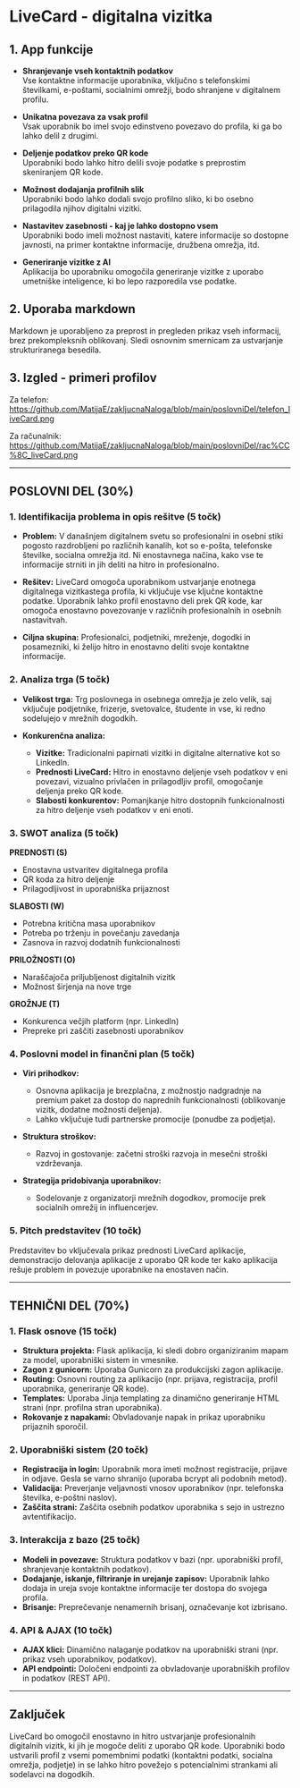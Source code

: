 # LiveCard - digitalna vizitka

## 1. **App funkcije**

- **Shranjevanje vseh kontaktnih podatkov**  
  Vse kontaktne informacije uporabnika, vključno s telefonskimi številkami, e-poštami, socialnimi omrežji, bodo shranjene v digitalnem profilu.

- **Unikatna povezava za vsak profil**  
  Vsak uporabnik bo imel svojo edinstveno povezavo do profila, ki ga bo lahko delil z drugimi.

- **Deljenje podatkov preko QR kode**  
  Uporabniki bodo lahko hitro delili svoje podatke s preprostim skeniranjem QR kode.

- **Možnost dodajanja profilnih slik**  
  Uporabniki bodo lahko dodali svojo profilno sliko, ki bo osebno prilagodila njihov digitalni vizitki.

- **Nastavitev zasebnosti - kaj je lahko dostopno vsem**  
  Uporabniki bodo imeli možnost nastaviti, katere informacije so dostopne javnosti, na primer kontaktne informacije, družbena omrežja, itd.

- **Generiranje vizitke z AI**  
  Aplikacija bo uporabniku omogočila generiranje vizitke z uporabo umetniške inteligence, ki bo lepo razporedila vse podatke.

## 2. **Uporaba markdown**

Markdown je uporabljeno za preprost in pregleden prikaz vseh informacij, brez prekompleksnih oblikovanj. Sledi osnovnim smernicam za ustvarjanje strukturiranega besedila.

## 3. **Izgled - primeri profilov**

Za telefon:
https://github.com/MatijaE/zakljucnaNaloga/blob/main/poslovniDel/telefon_liveCard.png

Za računalnik:
https://github.com/MatijaE/zakljucnaNaloga/blob/main/poslovniDel/rac%CC%8C_liveCard.png

---

## **POSLOVNI DEL (30%)**

### 1. **Identifikacija problema in opis rešitve (5 točk)**

- **Problem:** V današnjem digitalnem svetu so profesionalni in osebni stiki pogosto razdrobljeni po različnih kanalih, kot so e-pošta, telefonske številke, socialna omrežja itd.
              Ni enostavnega načina, kako vse te informacije strniti in jih deliti na hitro in profesionalno.
  
- **Rešitev:** LiveCard omogoča uporabnikom ustvarjanje enotnega digitalnega vizitkastega profila, ki vključuje vse ključne kontaktne podatke.
              Uporabnik lahko profil enostavno deli prek QR kode, kar omogoča enostavno povezovanje v različnih profesionalnih in osebnih nastavitvah.

- **Ciljna skupina:** Profesionalci, podjetniki, mreženje, dogodki in posamezniki, ki želijo hitro in enostavno deliti svoje kontaktne informacije.

### 2. **Analiza trga (5 točk)**

- **Velikost trga:** Trg poslovnega in osebnega omrežja je zelo velik, saj vključuje podjetnike, frizerje, svetovalce, študente in vse, ki redno sodelujejo v mrežnih dogodkih.

- **Konkurenčna analiza:**
  - **Vizitke:** Tradicionalni papirnati vizitki in digitalne alternative kot so LinkedIn.
  - **Prednosti LiveCard:** Hitro in enostavno deljenje vseh podatkov v eni povezavi, vizualno privlačen in prilagodljiv profil, omogočanje deljenja preko QR kode.
  - **Slabosti konkurentov:** Pomanjkanje hitro dostopnih funkcionalnosti za hitro deljenje vseh podatkov v eni enoti.

### 3. **SWOT analiza (5 točk)**

**PREDNOSTI (S)**  
- Enostavna ustvaritev digitalnega profila  
- QR koda za hitro deljenje  
- Prilagodljivost in uporabniška prijaznost

**SLABOSTI (W)**  
- Potrebna kritična masa uporabnikov  
- Potreba po trženju in povečanju zavedanja  
- Zasnova in razvoj dodatnih funkcionalnosti

**PRILOŽNOSTI (O)**  
- Naraščajoča priljubljenost digitalnih vizitk  
- Možnost širjenja na nove trge

**GROŽNJE (T)**  
- Konkurenca večjih platform (npr. LinkedIn)  
- Prepreke pri zaščiti zasebnosti uporabnikov

### 4. **Poslovni model in finančni plan (5 točk)**

- **Viri prihodkov:**
  - Osnovna aplikacija je brezplačna, z možnostjo nadgradnje na premium paket za dostop do naprednih funkcionalnosti (oblikovanje vizitk, dodatne možnosti deljenja).
  - Lahko vključuje tudi partnerske promocije (ponudbe za podjetja).

- **Struktura stroškov:**
  - Razvoj in gostovanje: začetni stroški razvoja in mesečni stroški vzdrževanja.

- **Strategija pridobivanja uporabnikov:**
  - Sodelovanje z organizatorji mrežnih dogodkov, promocije prek socialnih omrežij in influencerjev.

### 5. **Pitch predstavitev (10 točk)**

Predstavitev bo vključevala prikaz prednosti LiveCard aplikacije, demonstracijo delovanja aplikacije z uporabo QR kode ter kako aplikacija rešuje problem in povezuje uporabnike na enostaven način.

---

## **TEHNIČNI DEL (70%)**

### 1. **Flask osnove (15 točk)**

- **Struktura projekta:** Flask aplikacija, ki sledi dobro organiziranim mapam za model, uporabniški sistem in vmesnike.
- **Zagon z gunicorn:** Uporaba Gunicorn za produkcijski zagon aplikacije.
- **Routing:** Osnovni routing za aplikacijo (npr. prijava, registracija, profil uporabnika, generiranje QR kode).
- **Templates:** Uporaba Jinja templating za dinamično generiranje HTML strani (npr. profilna stran uporabnika).
- **Rokovanje z napakami:** Obvladovanje napak in prikaz uporabniku prijaznih sporočil.

### 2. **Uporabniški sistem (20 točk)**

- **Registracija in login:** Uporabnik mora imeti možnost registracije, prijave in odjave. Gesla se varno shranijo (uporaba bcrypt ali podobnih metod).
- **Validacija:** Preverjanje veljavnosti vnosov uporabnikov (npr. telefonska številka, e-poštni naslov).
- **Zaščita strani:** Zaščita osebnih podatkov uporabnika s sejo in ustrezno avtentifikacijo.

### 3. **Interakcija z bazo (25 točk)**

- **Modeli in povezave:** Struktura podatkov v bazi (npr. uporabniški profil, shranjevanje kontaktnih podatkov).
- **Dodajanje, iskanje, filtriranje in urejanje zapisov:** Uporabnik lahko dodaja in ureja svoje kontaktne informacije ter dostopa do svojega profila.
- **Brisanje:** Preprečevanje nenamernih brisanj, označevanje kot izbrisano.

### 4. **API & AJAX (10 točk)**

- **AJAX klici:** Dinamično nalaganje podatkov na uporabniški strani (npr. prikaz vseh uporabnikov, podatkov).
- **API endpointi:** Določeni endpointi za obvladovanje uporabniških profilov in podatkov (REST API).

---

## **Zaključek**

LiveCard bo omogočil enostavno in hitro ustvarjanje profesionalnih digitalnih vizitk, ki jih je mogoče deliti z uporabo QR kode. Uporabniki bodo ustvarili profil z vsemi pomembnimi podatki (kontaktni podatki, socialna omrežja, podjetje) in se lahko hitro povežejo s potencialnimi strankami ali sodelavci na dogodkih.
